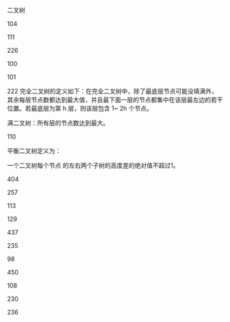二叉树

104

111



226

100

101



222
完全二叉树的定义如下：在完全二叉树中，除了最底层节点可能没填满外，其余每层节点数都达到最大值，并且最下面一层的节点都集中在该层最左边的若干位置。若最底层为第 h 层，则该层包含 1~ 2h 个节点。

满二叉树：所有层的节点数达到最大。

110

平衡二叉树定义为：

一个二叉树每个节点 的左右两个子树的高度差的绝对值不超过1。

404

257

113

129

437

235

98

450

108

230

236

